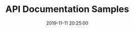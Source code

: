 ---
layout: inner
position: left
title: 'API Documentation Samples'
jump_link: 'api_samples'
date: 2019-11-11 20:25:00
categories: writingsamples
featured_image: '/_site/samples/api_samples/chainio_create_documents_small.png'
project_link: '/_site/samples/api_samples/chainio_create_documents.png'
primary_sample_title: 'Create Documents'
primary_sample_description: 'Directions for how to use an API endpoint to create JSON documents on the Chain.io service.'
primary_sample_copyright: 'Chain.io'
primary_sample_type: 'image'
more_samples:
  - content_url: '/_site/samples/api/swagger.yaml'
    type: 'text'
    title: 'Sample of Swagger/OpenAPI 3 YAML File'
    description: 'A simplified version of a YAML file for a Swagger API that is part of a personal project.'
    copyright: 'None'
  - content_url: '/_site/samples/api/chainio_authentication_methods.png'
    type: 'image'
    title: 'Authentication Methods'
    description: 'Explains how to authenticate for one of Chain.ios APIs.'
    copyright: 'Chain.io'
---